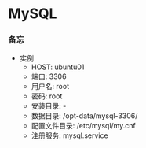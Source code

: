 # MySQL

### 备忘

* 实例
  * HOST: ubuntu01
  * 端口: 3306
  * 用户名: root
  * 密码: root
  * 安装目录: -
  * 数据目录: /opt-data/mysql-3306/
  * 配置文件目录: /etc/mysql/my.cnf
  * 注册服务: mysql.service
